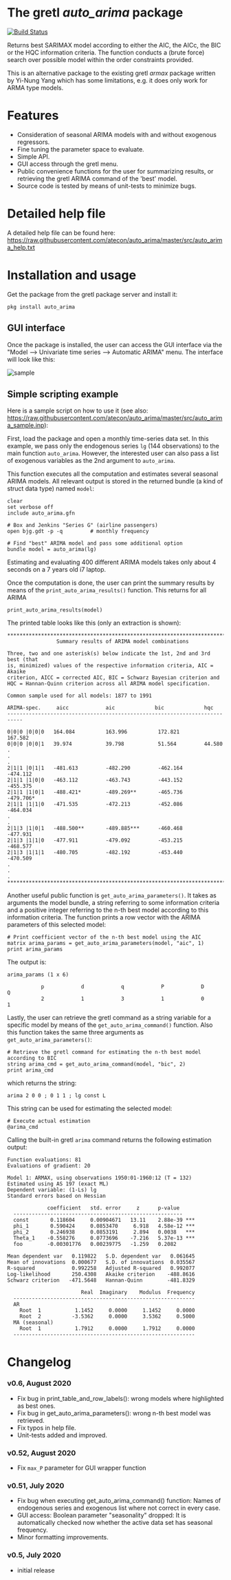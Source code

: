 # The gretl *auto_arima* package
[![Build Status](https://travis-ci.org/atecon/string_utils.svg?branch=master)](https://travis-ci.org/atecon/auto_arima)

Returns best SARIMAX model according to either the AIC, the AICc, the BIC or the HQC information criteria. The function conducts a (brute force) search over possible model within the order constraints provided.

This is an alternative package to the existing gretl *armax* package written by Yi-Nung Yang which has some limitations, e.g. it does only work for ARMA type models.

# Features
- Consideration of seasonal ARIMA models with and without exogenous regressors.
- Fine tuning the parameter space to evaluate.
- Simple API.
- GUI access through the gretl menu.
- Public convenience functions for the user for summarizing results, or retrieving the gretl ARIMA command of the 'best' model.
- Source code is tested by means of unit-tests to minimize bugs.

# Detailed help file
A detailed help file can be found here: https://raw.githubusercontent.com/atecon/auto_arima/master/src/auto_arima_help.txt

# Installation and usage
Get the package from the gretl package server and install it:
```
pkg install auto_arima
```
## GUI interface
Once the package is installed, the user can access the GUI interface via the "Model --> Univariate time series --> Automatic ARIMA" menu. The interface will look like this:

![sample](https://github.com/atecon/auto_arima/raw/master/gui.png)


## Simple scripting example
Here is a sample script on how to use it (see also: https://raw.githubusercontent.com/atecon/auto_arima/master/src/auto_arima_sample.inp):

First, load the package and open a monthly time-series data set. In this example, we pass only the endogenous series ```lg``` (144 observations) to the main function ```auto_arima```. However, the interested user can also pass a list of exogenous variables as the 2nd argument to ```auto_arima```.

This function executes all the computation and estimates several seasonal ARIMA models. All relevant output is stored in the returned bundle (a kind of struct data type) named ```model```:
```
clear
set verbose off
include auto_arima.gfn

# Box and Jenkins "Series G" (airline passengers)
open bjg.gdt -p -q         # monthly frequency

# Find "best" ARIMA model and pass some additional option
bundle model = auto_arima(lg)
```
Estimating and evaluating 400 different ARIMA models takes only about 4 seconds on a 7 years old i7 laptop.

Once the computation is done, the user can print the summary results by means of the ```print_auto_arima_results()``` function. This returns for all ARIMA
```
print_auto_arima_results(model)
```
The printed table looks like this (only an extraction is shown):
```
***************************************************************************
                Summary results of ARIMA model combinations

Three, two and one asterisk(s) below indicate the 1st, 2nd and 3rd best (that
is, minimized) values of the respective information criteria, AIC = Akaike
criterion, AICC = corrected AIC, BIC = Schwarz Bayesian criterion and
HQC = Hannan-Quinn criterion across all ARIMA model specification.

Common sample used for all models: 1877 to 1991

ARIMA-spec.     aicc            aic             bic             hqc
---------------------------------------------------------------------------

0|0|0 |0|0|0   164.084          163.996          172.821        167.582
0|0|0 |0|0|1   39.974           39.798           51.564         44.580
.
.
.
2|1|1 |0|1|1   -481.613         -482.290         -462.164         -474.112
2|1|1 |1|0|0   -463.112         -463.743         -443.152         -455.375
2|1|1 |1|0|1   -488.421*        -489.269**       -465.736         -479.706*
2|1|1 |1|1|0   -471.535         -472.213         -452.086         -464.034
.
.
2|1|3 |1|0|1   -488.500**       -489.885***      -460.468         -477.931
2|1|3 |1|1|0   -477.911         -479.092         -453.215         -468.577
2|1|3 |1|1|1   -480.705         -482.192         -453.440         -470.509
.
.
.
***************************************************************************
```

Another useful public function is ```get_auto_arima_parameters()```. It takes as arguments the model bundle, a string referring to some information criteria and a positive integer referring to the n-th best model according to this information criteria. The function prints a row vector with the ARIMA parameters of this selected model:

```
# Print coefficient vector of the n-th best model using the AIC
matrix arima_params = get_auto_arima_parameters(model, "aic", 1)
print arima_params
```
The output is:
```
arima_params (1 x 6)

           p            d            q            P            D            Q
           2            1            3            1            0            1
```

Lastly, the user can retrieve the gretl command as a string variable for a specific model by means of the ```get_auto_arima_command()``` function. Also this function takes the same three arguments as ```get_auto_arima_parameters()```:
```
# Retrieve the gretl command for estimating the n-th best model according to BIC
string arima_cmd = get_auto_arima_command(model, "bic", 2)
print arima_cmd
```
which returns the string:
```
arima 2 0 0 ; 0 1 1 ; lg const L
```

This string can be used for estimating the selected model:
```
# Execute actual estimation
@arima_cmd
```
Calling the built-in gretl ```arima``` command returns the following estimation output:
```
Function evaluations: 81
Evaluations of gradient: 20

Model 1: ARMAX, using observations 1950:01-1960:12 (T = 132)
Estimated using AS 197 (exact ML)
Dependent variable: (1-Ls) lg
Standard errors based on Hessian

             coefficient   std. error     z      p-value
  -------------------------------------------------------
  const       0.118604     0.00904671   13.11    2.88e-39 ***
  phi_1       0.590424     0.0853470     6.918   4.58e-12 ***
  phi_2       0.246938     0.0853191     2.894   0.0038   ***
  Theta_1    -0.558276     0.0773696    -7.216   5.37e-13 ***
  foo        -0.00301776   0.00239775   -1.259   0.2082

Mean dependent var   0.119822   S.D. dependent var   0.061645
Mean of innovations  0.000677   S.D. of innovations  0.035567
R-squared            0.992258   Adjusted R-squared   0.992077
Log-likelihood       250.4308   Akaike criterion    -488.8616
Schwarz criterion   -471.5648   Hannan-Quinn        -481.8329

                        Real  Imaginary    Modulus  Frequency
  -----------------------------------------------------------
  AR
    Root  1           1.1452     0.0000     1.1452     0.0000
    Root  2          -3.5362     0.0000     3.5362     0.5000
  MA (seasonal)
    Root  1           1.7912     0.0000     1.7912     0.0000
  -----------------------------------------------------------

```


# Changelog

### v0.6, August 2020
- Fix bug in print_table_and_row_labels(): wrong models where highlighted as best ones.
- Fix bug in get_auto_arima_parameters(): wrong n-th best model was retrieved.
- Fix typos in help file.
- Unit-tests added and improved.

### v0.52, August 2020
- Fix ```max_P``` parameter for GUI wrapper function

### v0.51, July 2020
- Fix bug when executing get_auto_arima_command() function: Names of endogenous series and exogenous list where not correct in every case.
- GUI access: Boolean parameter "seasonality" dropped: It is automatically checked now whether the active data set has seasonal frequency.
- Minor formatting improvements.

### v0.5, July 2020
- initial release

